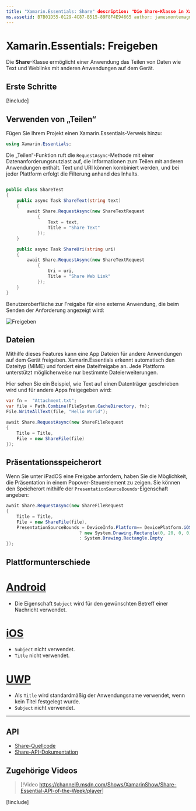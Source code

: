 ```yaml
---
title: "Xamarin.Essentials: Share" description: "Die Share-Klasse in Xamarin.Essentials ermöglicht einer Anwendung das Teilen von Daten wie Text und Weblinks mit anderen Anwendungen auf dem Gerät."
ms.assetid: B7B01D55-0129-4C87-B515-89F8F4E94665 author: jamesmontemagno ms.author: jamont ms.date: 01/06/2020 ms.custom: video no-loc: [Xamarin.Forms, Xamarin.Essentials]
---
```


# <a name="xamarinessentials-share"></a>Xamarin.Essentials: Freigeben

Die **Share**-Klasse ermöglicht einer Anwendung das Teilen von Daten wie Text und Weblinks mit anderen Anwendungen auf dem Gerät.

## <a name="get-started"></a>Erste Schritte

[!include[](~/essentials/includes/get-started.md)]

## <a name="using-share"></a>Verwenden von „Teilen“

Fügen Sie Ihrem Projekt einen Xamarin.Essentials-Verweis hinzu:

```csharp
using Xamarin.Essentials;
```

Die „Teilen“-Funktion ruft die `RequestAsync`-Methode mit einer Datenanforderungsnutzlast auf, die Informationen zum Teilen mit anderen Anwendungen enthält. Text und URI können kombiniert werden, und bei jeder Plattform erfolgt die Filterung anhand des Inhalts.

```csharp

public class ShareTest
{
    public async Task ShareText(string text)
    {
        await Share.RequestAsync(new ShareTextRequest
            {
                Text = text,
                Title = "Share Text"
            });
    }

    public async Task ShareUri(string uri)
    {
        await Share.RequestAsync(new ShareTextRequest
            {
                Uri = uri,
                Title = "Share Web Link"
            });
    }
}
```

Benutzeroberfläche zur Freigabe für eine externe Anwendung, die beim Senden der Anforderung angezeigt wird:

![Freigeben](images/share.png)

## <a name="files"></a>Dateien

Mithilfe dieses Features kann eine App Dateien für andere Anwendungen auf dem Gerät freigeben. Xamarin.Essentials erkennt automatisch den Dateityp (MIME) und fordert eine Dateifreigabe an. Jede Plattform unterstützt möglicherweise nur bestimmte Dateierweiterungen.

Hier sehen Sie ein Beispiel, wie Text auf einen Datenträger geschrieben wird und für andere Apps freigegeben wird:

```csharp
var fn =  "Attachment.txt";
var file = Path.Combine(FileSystem.CacheDirectory, fn);
File.WriteAllText(file, "Hello World");

await Share.RequestAsync(new ShareFileRequest
{
    Title = Title,
    File = new ShareFile(file)
});
```

## <a name="presentation-location"></a>Präsentationsspeicherort

Wenn Sie unter iPadOS eine Freigabe anfordern, haben Sie die Möglichkeit, die Präsentation in einem Popover-Steuerelement zu zeigen. Sie können den Speicherort mithilfe der `PresentationSourceBounds`-Eigenschaft angeben:

```csharp
await Share.RequestAsync(new ShareFileRequest
{
    Title = Title,
    File = new ShareFile(file),
    PresentationSourceBounds = DeviceInfo.Platform== DevicePlatform.iOS && DeviceInfo.Idiom == DeviceIdiom.Tablet
                            ? new System.Drawing.Rectangle(0, 20, 0, 0)
                            : System.Drawing.Rectangle.Empty
});
```

## <a name="platform-differences"></a>Plattformunterschiede

# <a name="android"></a>[Android](#tab/android)

- Die Eigenschaft `Subject` wird für den gewünschten Betreff einer Nachricht verwendet.

# <a name="ios"></a>[iOS](#tab/ios)

- `Subject` nicht verwendet.
- `Title` nicht verwendet.

# <a name="uwp"></a>[UWP](#tab/uwp)

- Als `Title` wird standardmäßig der Anwendungsname verwendet, wenn kein Titel festgelegt wurde.
- `Subject` nicht verwendet.

-----

## <a name="api"></a>API

- [Share-Quellcode](https://github.com/xamarin/Essentials/tree/master/Xamarin.Essentials/Share)
- [Share-API-Dokumentation](xref:Xamarin.Essentials.Share)

## <a name="related-video"></a>Zugehörige Videos

> [!Video https://channel9.msdn.com/Shows/XamarinShow/Share-Essential-API-of-the-Week/player]

[!include[](~/essentials/includes/xamarin-show-essentials.md)]

